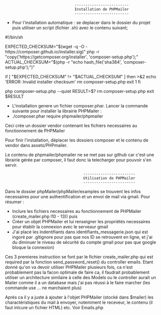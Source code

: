 
                                    -------------------------
                                    Installation de PHPMailer
                                    -------------------------
- Pour l'installation automatique : se deplacer dans le dossier du projet puis utiliser un script (fichier .sh) avec le contenu suivant;

#!/bin/sh

EXPECTED_CHECKSUM="$(wget -q -O - https://composer.github.io/installer.sig)"
php -r "copy('https://getcomposer.org/installer', 'composer-setup.php');"
ACTUAL_CHECKSUM="$(php -r "echo hash_file('sha384', 'composer-setup.php');")"

if [ "$EXPECTED_CHECKSUM" != "$ACTUAL_CHECKSUM" ]
then
    >&2 echo 'ERROR: Invalid installer checksum'
    rm composer-setup.php
    exit 1
fi

php composer-setup.php --quiet
RESULT=$?
rm composer-setup.php
exit $RESULT

- L'installation genere un fichier composer.phar. Lancer la commande suivante pour installer la librairie PHPMailer :
- ./composer.phar require phpmailer/phpmailer

Ceci crée un dossier vendor contenant les fichiers necessaires au fonctionnement de PHPMailer

Pour finir l'installation, déplacer les dossiers composer et le contenu de vendor dans assets/PHPmailer.

Le contenu de phpmailer/phpmailer ne se met pas sur github car c'est une librairie gérée par composer, il faut donc la telecharger pour pouvoir s'en servir.

                                        ------------------------
                                        Utilisation de PHPMailer
                                        ------------------------

Dans le dossier phpMailer/phpMailer/examples se trouvent les infos necessaires pour une authentification et un envoi de mail via gmail.
Pour résumer : 
- Inclure les fichiers necessaires au fonctionnement de PHPMailer (create_mailer.php l10 - 13)) puis
- Créer un objet PHPMailer et lui renseigner les propriétés necessaires pour établir la connexion avec le serveaur gmail 
- J'ai placé les indentifiants dans identifiants_messagerie.json qui est ingoré par .gitignore pour pas que nos ID se retrouvent en ligne, et j'ai du diminuer le niveau de sécurité du compte gmail pour pas que google bloque la connexion)

Ces 3 premieres instruction se font par le fichier create_mailer.php qui est required par la fonction send_password_reset()
du controller emails. Etant donné qu'on va devoir utiliser PHPMailer plusieurs fois, ca n'est probablement pas la facon 
optimale de faire ca, il faudrait probablement utiliser un architecture similaire à celle des Models ou le controller
aurait un Mailer comme il a un database mais j'ai pas réussi à le faire marcher (les commande use ... ne marchaient plus) 

Après ca il y a juste à ajouter à l'objet PHPMailer (stocké dans $mailer) les charactéristiques du mail à envoyer, notemment
le receveur, le contenu (il faut inlcure un fichier HTML) etc. 
Voir Emails.php